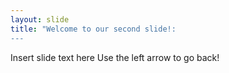```yaml
---
layout: slide
title: "Welcome to our second slide!:
---
```

Insert slide text here
Use the left arrow to go back!